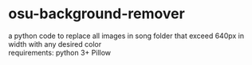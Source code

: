 # osu-background-remover
a python code to replace all images in song folder that exceed 640px in width with any desired color
<br />
requirements:
python 3+
Pillow
